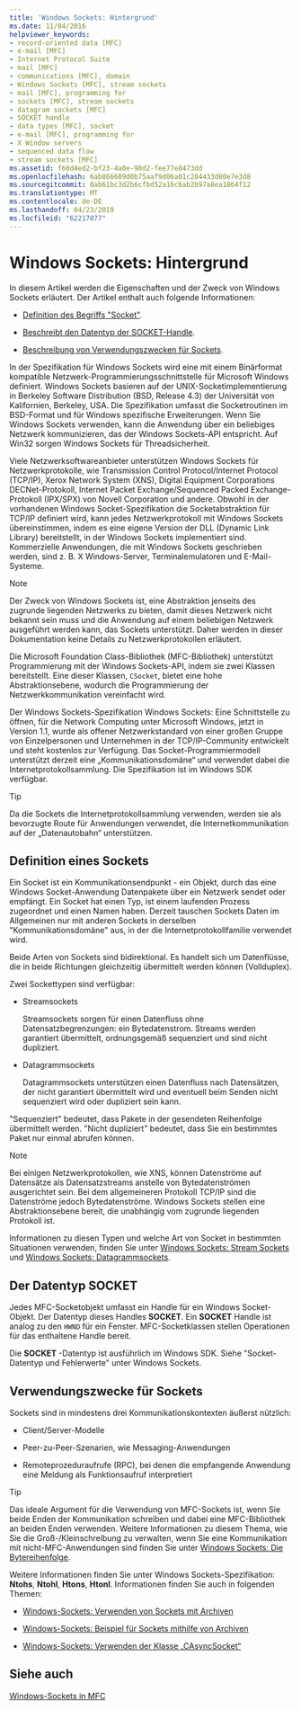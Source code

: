 ```yaml
---
title: 'Windows Sockets: Hintergrund'
ms.date: 11/04/2016
helpviewer_keywords:
- record-oriented data [MFC]
- e-mail [MFC]
- Internet Protocol Suite
- mail [MFC]
- communications [MFC], domain
- Windows Sockets [MFC], stream sockets
- mail [MFC], programming for
- sockets [MFC], stream sockets
- datagram sockets [MFC]
- SOCKET handle
- data types [MFC], socket
- e-mail [MFC], programming for
- X Window servers
- sequenced data flow
- stream sockets [MFC]
ms.assetid: f60d4ed2-bf23-4a0e-98d2-fee77e8473dd
ms.openlocfilehash: 6ab866609d0b75aaf9d06a01c204433d80e7e3d8
ms.sourcegitcommit: 0ab61bc3d2b6cfbd52a16c6ab2b97a8ea1864f12
ms.translationtype: MT
ms.contentlocale: de-DE
ms.lasthandoff: 04/23/2019
ms.locfileid: "62217877"
---
```

# <a name="windows-sockets-background"></a>Windows Sockets: Hintergrund

In diesem Artikel werden die Eigenschaften und der Zweck von Windows Sockets erläutert. Der Artikel enthalt auch folgende Informationen:

- [Definition des Begriffs "Socket"](#_core_definition_of_a_socket).

- [Beschreibt den Datentyp der SOCKET-Handle](#_core_the_socket_data_type).

- [Beschreibung von Verwendungszwecken für Sockets](#_core_uses_for_sockets).

In der Spezifikation für Windows Sockets wird eine mit einem Binärformat kompatible Netzwerk-Programmierungsschnittstelle für Microsoft Windows definiert. Windows Sockets basieren auf der UNIX-Socketimplementierung in Berkeley Software Distribution (BSD, Release 4.3) der Universität von Kalifornien, Berkeley, USA. Die Spezifikation umfasst die Socketroutinen im BSD-Format und für Windows spezifische Erweiterungen. Wenn Sie Windows Sockets verwenden, kann die Anwendung über ein beliebiges Netzwerk kommunizieren, das der Windows Sockets-API entspricht. Auf Win32 sorgen Windows Sockets für Threadsicherheit.

Viele Netzwerksoftwareanbieter unterstützen Windows Sockets für Netzwerkprotokolle, wie Transmission Control Protocol/Internet Protocol (TCP/IP), Xerox Network System (XNS), Digital Equipment Corporations DECNet-Protokoll, Internet Packet Exchange/Sequenced Packed Exchange-Protokoll (IPX/SPX) von Novell Corporation und andere. Obwohl in der vorhandenen Windows Socket-Spezifikation die Socketabstraktion für TCP/IP definiert wird, kann jedes Netzwerkprotokoll mit Windows Sockets übereinstimmen, indem es eine eigene Version der DLL (Dynamic Link Library) bereitstellt, in der Windows Sockets implementiert sind. Kommerzielle Anwendungen, die mit Windows Sockets geschrieben werden, sind z. B. X Windows-Server, Terminalemulatoren und E-Mail-Systeme.

> [!NOTE]
>  Der Zweck von Windows Sockets ist, eine Abstraktion jenseits des zugrunde liegenden Netzwerks zu bieten, damit dieses Netzwerk nicht bekannt sein muss und die Anwendung auf einem beliebigen Netzwerk ausgeführt werden kann, das Sockets unterstützt. Daher werden in dieser Dokumentation keine Details zu Netzwerkprotokollen erläutert.

Die Microsoft Foundation Class-Bibliothek (MFC-Bibliothek) unterstützt Programmierung mit der Windows Sockets-API, indem sie zwei Klassen bereitstellt. Eine dieser Klassen, `CSocket`, bietet eine hohe Abstraktionsebene, wodurch die Programmierung der Netzwerkkommunikation vereinfacht wird.

Der Windows Sockets-Spezifikation Windows Sockets: Eine Schnittstelle zu öffnen, für die Network Computing unter Microsoft Windows, jetzt in Version 1.1, wurde als offener Netzwerkstandard von einer großen Gruppe von Einzelpersonen und Unternehmen in der TCP/IP-Community entwickelt und steht kostenlos zur Verfügung. Das Socket-Programmiermodell unterstützt derzeit eine „Kommunikationsdomäne“ und verwendet dabei die Internetprotokollsammlung. Die Spezifikation ist im Windows SDK verfügbar.

> [!TIP]
>  Da die Sockets die Internetprotokollsammlung verwenden, werden sie als bevorzugte Route für Anwendungen verwendet, die Internetkommunikation auf der „Datenautobahn“ unterstützen.

##  <a name="_core_definition_of_a_socket"></a> Definition eines Sockets

Ein Socket ist ein Kommunikationsendpunkt - ein Objekt, durch das eine Windows Socket-Anwendung Datenpakete über ein Netzwerk sendet oder empfängt. Ein Socket hat einen Typ, ist einem laufenden Prozess zugeordnet und einen Namen haben. Derzeit tauschen Sockets Daten im Allgemeinen nur mit anderen Sockets in derselben "Kommunikationsdomäne" aus, in der die Internetprotokollfamilie verwendet wird.

Beide Arten von Sockets sind bidirektional. Es handelt sich um Datenflüsse, die in beide Richtungen gleichzeitig übermittelt werden können (Vollduplex).

Zwei Sockettypen sind verfügbar:

- Streamsockets

   Streamsockets sorgen für einen Datenfluss ohne Datensatzbegrenzungen: ein Bytedatenstrom. Streams werden garantiert übermittelt, ordnungsgemäß sequenziert und sind nicht dupliziert.

- Datagrammsockets

   Datagrammsockets unterstützen einen Datenfluss nach Datensätzen, der nicht garantiert übermittelt wird und eventuell beim Senden nicht sequenziert wird oder dupliziert sein kann.

"Sequenziert" bedeutet, dass Pakete in der gesendeten Reihenfolge übermittelt werden. "Nicht dupliziert" bedeutet, dass Sie ein bestimmtes Paket nur einmal abrufen können.

> [!NOTE]
>  Bei einigen Netzwerkprotokollen, wie XNS, können Datenströme auf Datensätze als Datensatzstreams anstelle von Bytedatenströmen ausgerichtet sein. Bei dem allgemeineren Protokoll TCP/IP sind die Datenströme jedoch Bytedatenströme. Windows Sockets stellen eine Abstraktionsebene bereit, die unabhängig vom zugrunde liegenden Protokoll ist.

Informationen zu diesen Typen und welche Art von Socket in bestimmten Situationen verwenden, finden Sie unter [Windows Sockets: Stream Sockets](../mfc/windows-sockets-stream-sockets.md) und [Windows Sockets: Datagrammsockets](../mfc/windows-sockets-datagram-sockets.md).

##  <a name="_core_the_socket_data_type"></a> Der Datentyp SOCKET

Jedes MFC-Socketobjekt umfasst ein Handle für ein Windows Socket-Objekt. Der Datentyp dieses Handles **SOCKET**. Ein **SOCKET** Handle ist analog zu den `HWND` für ein Fenster. MFC-Socketklassen stellen Operationen für das enthaltene Handle bereit.

Die **SOCKET** -Datentyp ist ausführlich im Windows SDK. Siehe "Socket-Datentyp und Fehlerwerte" unter Windows Sockets.

##  <a name="_core_uses_for_sockets"></a> Verwendungszwecke für Sockets

Sockets sind in mindestens drei Kommunikationskontexten äußerst nützlich:

- Client/Server-Modelle

- Peer-zu-Peer-Szenarien, wie Messaging-Anwendungen

- Remoteprozeduraufrufe (RPC), bei denen die empfangende Anwendung eine Meldung als Funktionsaufruf interpretiert

> [!TIP]
>  Das ideale Argument für die Verwendung von MFC-Sockets ist, wenn Sie beide Enden der Kommunikation schreiben und dabei eine MFC-Bibliothek an beiden Enden verwenden. Weitere Informationen zu diesem Thema, wie Sie die Groß-/Kleinschreibung zu verwalten, wenn Sie eine Kommunikation mit nicht-MFC-Anwendungen sind finden Sie unter [Windows Sockets: Die Bytereihenfolge](../mfc/windows-sockets-byte-ordering.md).

Weitere Informationen finden Sie unter Windows Sockets-Spezifikation: **Ntohs**, **Ntohl**, **Htons**, **Htonl**. Informationen finden Sie auch in folgenden Themen:

- [Windows-Sockets: Verwenden von Sockets mit Archiven](../mfc/windows-sockets-using-sockets-with-archives.md)

- [Windows-Sockets: Beispiel für Sockets mithilfe von Archiven](../mfc/windows-sockets-example-of-sockets-using-archives.md)

- [Windows-Sockets: Verwenden der Klasse „CAsyncSocket“](../mfc/windows-sockets-using-class-casyncsocket.md)

## <a name="see-also"></a>Siehe auch

[Windows-Sockets in MFC](../mfc/windows-sockets-in-mfc.md)
